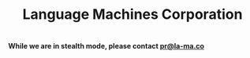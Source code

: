 
#
#
#
# <center>Language Machines Corporation</center>
#
#
#### While we are in stealth mode, please contact pr@la-ma.co
#
